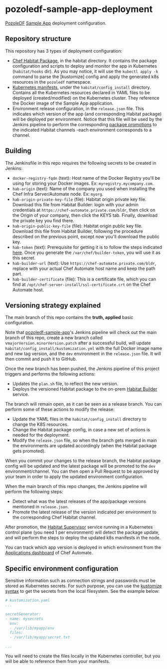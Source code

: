 # pozoledf-sample-app-deployment

[PozoleDF](https://github.com/kuritsu/pozoledf) [Sample App](https://github.com/kuritsu/pozoledf-sample-app) deployment configuration.

## Repository structure

This repository has 3 types of deployment configuration:

- [Chef Habitat Package](https://docs.chef.io/habitat/pkg_build), in the habitat directory. It contains the package configuration and scripts to deploy and monitor the app in Kubernetes (`habitat/hooks` dir). As you may notice, it will use the `kubectl apply -k` command to parse the [kustomize] config and apply the generated k8s resources in the `pozoledf` namespace.
- [Kubernetes manifests](https://kubernetes.io/docs/concepts/cluster-administration/manage-deployment/), under the `habitat/config_install` directory. Contains all the Kubernetes resources declared in YAML files to be deployed (created/modified) on the Kubernetes cluster. They reference the Docker image of the Sample App application.
- Environment release configuration, in the `release.json` file. This indicates which version of the app (and corresponding Habitat package) will be deployed per environment.
Notice that this file will be used by the Jenkins pipeline to perform the corresponding [package promotions](https://docs.chef.io/habitat/pkg_promote/) to the indicated Habitat channels -each environment corresponds to a channel.

## Building

The Jenkinsfile in this repo requires the following secrets to be created in Jenkins:

- `docker-registry-fqdn` (text): Host name of the Docker Registry you'll be using for storing your Docker images. Ex: `myregistry.mycompany.com`.
- `hab-origin` (text): Name of the company you used when installing the Chef Infra Server/Automate node. Ex: `myorg`.
- `hab-origin-private-key-file` (file): Habitat origin private key file. Download this file from Habitat Builder: login with your admin credentials at `https://chef-automate.private.com/bldr`, then click on the Origin of your company, then click the KEYS tab. Finally, download the private key you find there.
- `hab-origin-public-key-file` (file): Habitat origin public key file. Download this file from Habitat Builder, following the procedure described on the previous point, except now you'll download the public key.
- `hab-token` (text): Prerequisite for getting it is to follow the steps indicated [here](https://github.com/kuritsu/pozoledf-chef-repo/tree/main/roles#habitat-channels). Once you generate the `/var/chef/builder-token`, you will use it as this secret.
- `hab-builder-url` (text): Use `https://chef-automate.private.com/bldr`, replace with your actual Chef Automate host name and keep the path part.
- `hab-builder-certificate` (file): This is a certificate file, which you can find at `/opt/chef-server-install/ssl-certificate.crt` on the Chef Automate host.

## Versioning strategy explained

The main branch of this repo contains the **truth, applied** basic configuration.

Note that [pozoledf-sample-app](https://github.com/kuritsu/pozoledf-sample-app)'s Jenkins pipeline will check out the main branch of this repo, create a new branch called v`majorVersion.minorVersion.patch` after a successful build, will update `habitat/config_install/kustomization.yml` with the full Docker image name and new tag version, and the `dev` environment in the `release.json` file. It will then commit and push it to GitHub.

Once the new branch has been pushed, the Jenkins pipeline of this project triggers and performs the following actions:
- Updates the `plan.sh` file, to reflect the new version.
- Deploys the versioned Habitat package to the on-prem [Habitat Builder](https://github.com/habitat-sh/on-prem-builder) service.

The branch will remain open, as it can be seen as a release branch. You can perform some of these actions to modify the release:
- Update the YAML files in the `habitat/config_install` directory to change the K8S resources.
- Change the Habitat package config, in case a new set of actions is needed for the deployment.
- Modify the `release.json` file, so when the branch gets merged in main the environments are updated accordingly (when the Habitat package gets promoted).

When you commit your changes to the release branch, the Habitat package config will be updated and the latest package will be promoted to the `dev` environment/channel. You can then open a Pull Request to be approved by your team in order to apply the updated environment configuration.

When the main branch of this repo changes, the Jenkins pipeline will perform the following steps:
- Detect what was the latest releases of the app/package versions mentioned in `release.json`.
- Promote the latest release of the version indicated per environment to the corresponding Chef Habitat channel.

After promotion, the [Habitat Supervisor](https://docs.chef.io/habitat/sup/) service running in a Kubernetes control plane (you need 1 per environment) will detect the package update, and will perform the steps to deploy the updated k8s manifests in the node.

You can track which app version is deployed in which environment from the [Applications dashboard](https://docs.chef.io/automate/applications_dashboard/) of Chef Automate.

## Specific environment configuration

Sensitive information such as connection strings and passwords must be stored as Kubernetes secrets. For such purpose, you can use the [kustomize syntax](https://github.com/kubernetes-sigs/kustomize/blob/master/examples/secretGeneratorPlugin.md) to get the secrets from the local filesystem. See the example below:

```yaml
# kustomization.yaml
...

secretGenerator:
- name: mysecrets
  env:
  - /var/lib/myapp/env
  files:
  - /var/lib/myapp/secret.txt

...
```
You will need to create the files locally in the Kubernetes controller, but you will be able to reference them from your manifests.
